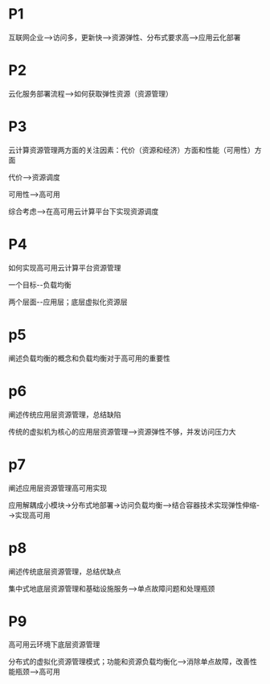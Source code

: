 # P1

互联网企业-->访问多，更新快-->资源弹性、分布式要求高-->应用云化部署

# P2

云化服务部署流程-->如何获取弹性资源（资源管理）

# P3

云计算资源管理两方面的关注因素：代价（资源和经济）方面和性能（可用性）方面

代价-->资源调度

可用性-->高可用

综合考虑-->在高可用云计算平台下实现资源调度

# P4

如何实现高可用云计算平台资源管理

一个目标--负载均衡

两个层面--应用层；底层虚拟化资源层

# p5

阐述负载均衡的概念和负载均衡对于高可用的重要性

# p6

阐述传统应用层资源管理，总结缺陷

传统的虚拟机为核心的应用层资源管理-->资源弹性不够，并发访问压力大

# p7

阐述应用层资源管理高可用实现

应用解耦成小模块->分布式地部署->访问负载均衡-->结合容器技术实现弹性伸缩-->实现高可用

# p8

阐述传统底层资源管理，总结优缺点

集中式地底层资源管理和基础设施服务-->单点故障问题和处理瓶颈

# P9

高可用云环境下底层资源管理

分布式的虚拟化资源管理模式；功能和资源负载均衡化-->消除单点故障，改善性能瓶颈-->高可用

